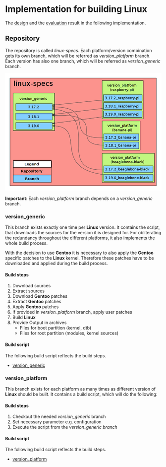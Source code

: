 # Implementation for building Linux
The [design](../design/linux.md) and the
[evaluation](../evaluation/linux.md) result in the following implementation.

## Repository
The repository is called *linux-specs*. Each platform/version combination gets
its own branch, which will be referred as *version\_platform* branch. Each
version has also one branch, which will be referred as *version\_generic*
branch. 

[![Repository](usage/linux/img/example_linux_repository.png)](usage/linux/img/example_linux_repository.png)

**Important**: Each *version\_platform* branch depends on a *version\_generic*
branch.

### version\_generic
This branch exists exactly one time per **Linux** version. It contains the
script, that downloads the sources for the version it is designed for. For
obliterating the redundancy throughout the different platforms, it also
implements the whole build process.

With the decision to use **Gentoo** it is necessary to also apply the **Gentoo**
specific patches to the **Linux** kernel. Therefore these patches have to be
downloaded and applied during the build process.

#### Build steps
1. Download sources
1. Extract sources
1. Download **Gentoo** patches
1. Extract **Gentoo** patches
1. Apply **Gentoo** patches
1. If provided in *version\_platform* branch, apply user patches
1. Build **Linux**
1. Provide Output in archives
    * Files for boot partition (kernel, dtb)
    * Files for root partition (modules, kernel sources)

#### Build script
The following build script reflects the build steps.

* [version\_generic](usage/linux/default/generic_build)

### version\_platform
This branch exists for each platform as many times as different version of
**Linux** should be built. It contains a build script, which will do the
following: 

#### Build steps
1. Checkout the needed *version\_generic* branch
1. Set necessary parameter e.g. configuration
1. Execute the script from the *version\_generic branch*

#### Build script
The following build script reflects the build steps.

* [version\_platform](usage/linux/default/platform_build)

